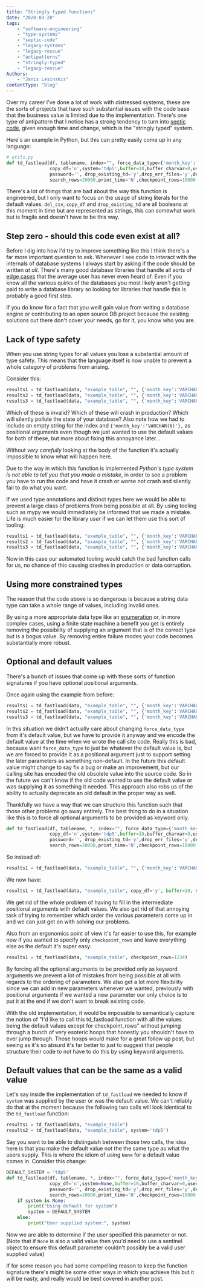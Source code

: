 ```yaml
---
title: "Stringly typed functions"
date: "2020-03-28"
tags: 
    - "software-engineering"
    - "type-systems"
    - "septic-code"
    - "legacy-systems"
    - "legacy-rescue"
    - "antipatterns"
    - "stringly-typed"
    - "legacy-rescue"
Authors:
    - "Janis Lesinskis"
contentType: "blog"
---
```


Over my career I've done a lot of work with distressed systems, these are the sorts of projects that have such substantial issues with the code base that the business value is limited due to the implementation. There's one type of antipattern that I notice has a strong tendency to turn into [septic code](https://brucefwebster.com/2013/09/12/septic-code-why-some-large-it-projects-never-go-into-production/), given enough time and change, which is the "stringly typed" system.

Here's an example in Python, but this can pretty easily come up in any language:

```python
# utils.py
def td_fastload(df, tablename, index="", force_data_type={'month_key':'VARCHAR(6)'},
                copy_df='n',system='tdp5',buffer=10,buffer_charvar=0,username='',
                password='', drop_existing_td='y',drop_err_files='y',del_csv='y',
                search_rows=20000,print_time='N',checkpoint_rows=10000 ):
```

There's a lot of things that are bad about the way this function is engineered, but I only want to focus on the usage of string literals for the default values.
`del_csv`, `copy_df` and `drop_existing_td` are all booleans at this moment in time but are represented as strings, this can somewhat work but is fragile and doesn't have to be this way.

## Step zero - should this code even exist at all?

Before I dig into how I'd try to improve something like this I think there's a far more important question to ask. Whenever I see code to interact with the internals of database systems I always start by asking if the code should be written *at all*. There's many good database libraries that handle all sorts of [edge cases]({filename}/software_engineering_posts/tutorials/sqlalchemy_sqlite_foreign_keys.md) that the average user has never even heard of. Even if you know all the various quirks of the databases you most likely aren't getting paid to write a database library so looking for libraries that handle this is probably a good first step.

If you do know for a fact that you weill gain value from writing a database engine or contributing to an open source DB project because the existing solutions out there don't cover your needs, go for it, you know who you are.

## Lack of type safety

When you use string types for all values you lose a substantial amount of type safety. This means that the language itself is now unable to prevent a whole category of problems from arising.

Consider this:

```python
results1 = td_fastload(data, "example_table", "", {'month_key':'VARCHAR(6)'}, 'y', 10, 'system10')
results2 = td_fastload(data, "example_table", "", {'month_key':'VARCHAR(6)'}, 10, 'y', 'system10')
results3 = td_fastload(data, "example_table", "", {'month_key':'VARCHAR(6)'}, 'system10', 10, 'y')
```

Which of these is invalid? Which of these will crash in production? Which will silently pollute the state of your database?
Also note how we had to include an empty string for the index and `{'month_key':'VARCHAR(6)'},` as positional arguments even though we just wanted to use the default values for both of these, but more about fixing this annoyance later...

Without *very carefully* looking at the body of the function it's actually impossible to know what will happen here.

Due to the way in which this function is implemented *Python's type system is not able to tell you that you made a mistake*, in order to see a problem you have to run the code and have it crash or worse not crash and silently fail to do what you want.

If we used type annotations and distinct types here we would be able to prevent a large class of problems from being possible at all. By using tooling such as mypy we would immediately be informed that we made a mistake. Life is much easier for the library *user* if we can let them use this sort of tooling:

```python
results1 = td_fastload(data, "example_table", "", {'month_key':'VARCHAR(6)'}, True, 10, 'system10')
results2 = td_fastload(data, "example_table", "", {'month_key':'VARCHAR(6)'}, 10, True, 'system10')
results3 = td_fastload(data, "example_table", "", {'month_key':'VARCHAR(6)'}, 'system10', 10, True)
```

Now in this case our automated tooling would catch the bad function calls for us, no chance of this causing crashes in production or data corruption.

## Using more constrained types

The reason that the code above is so dangerous is because a string data type can take a whole range of values, including invalid ones.

By using a more appropriate data type like an [enumeration](https://en.wikipedia.org/wiki/Enumerated_type) or, in more complex cases, using a finite state machine a benefit you get is entirely removing the possibility of supplying an argument that is of the correct type but is a bogus value. By removing entire failure modes your code becomes substantially more robust.

## Optional and default values

There's a bunch of issues that come up with these sorts of function signatures if you have optional positional arguments.

Once again using the example from before:

```python
results1 = td_fastload(data, "example_table", "", {'month_key':'VARCHAR(6)'}, 'y', 10, 'system10')
results2 = td_fastload(data, "example_table", "", {'month_key':'VARCHAR(6)'}, 10, 'y', 'system10')
results3 = td_fastload(data, "example_table", "", {'month_key':'VARCHAR(6)'}, 'system10', 10, 'y')
```

In this situation we didn't actually care about changing `force_data_type` from it's default value, but we have to provide it anyway and we encode the default value at the time when we wrote the call site code. Really this is bad, because want `force_data_type` to just be whatever the default value is, but we are forced to provide it as a positional argument just to support setting the later parameters as something non-default. In the future this default value might change to say fix a bug or make an improvement, but our calling site has encoded the old obsolete value into the source code. So in the future we can't know if the old code wanted to use the default value or was supplying it as something it needed. This approach also robs us of the ability to actually deprecate an old default in the proper way as well.

Thankfully we have a way that we can structure this function such that those other problems go away entirely.
The best thing to do in a situation like this is to force all optional arguments to be provided as keyword only.

```python
def td_fastload(df, tablename, *, index="", force_data_type={'month_key':'VARCHAR(6)'},
                copy_df='n',system='tdp5',buffer=10,buffer_charvar=0,username='',
                password='', drop_existing_td='y',drop_err_files='y',del_csv='y',
                search_rows=20000,print_time='N',checkpoint_rows=10000 ):
```

So instead of:

```python
results1 = td_fastload(data, "example_table", "", {'month_key':'VARCHAR(6)'}, 'y', 10, 'system10')
```

We now have:

```python
results1 = td_fastload(data, "example_table", copy_df='y', buffer=10, system='system10')
```

We get rid of the whole problem of having to fill in the intermediate positional arguments with default values. We also get rid of that annoying task of trying to remember which order the various parameters come up in and we can just get on with solving our problems.

Also from an ergonomics point of view it's far easier to use this, for example now if you wanted to specify only `checkpoint_rows` and leave everything else as the default it's super easy:

```python
results1 = td_fastload(data, "example_table", checkpoint_rows=1234)
```

By forcing all the optional arguments to be provided only as keyword arguments we prevent a lot of mistakes from being possible at all with regards to the ordering of parameters. We also get a lot more flexibility since we can add in new parameters whenever we wanted, previously with positional arguments if we wanted a new parameter our only choice is to put it at the end if we don't want to break existing code.

With the old implementation, it would be impossible to semantically capture the notion of "I'd like to call this td_fastload function with all the values being the default values except for checkpoint_rows" without jumping through a bunch of very esoteric hoops that honestly you shouldn't have to ever jump through. Those hoops would make for a great follow up post, but seeing as it's so absurd it's far better to just to suggest that people structure their code to not have to do this by using keyword arguments.

## Default values that can be the same as a valid value

Let's say inside the implementation of `td_fastload` we needed to know if `system` was supplied by the user or was the default value.
We can't reliably do that at the moment because the following two calls will look identical to the `td_fastload` function:

```python
results1 = td_fastload(data, "example_table")
results2 = td_fastload(data, "example_table", system='tdp5')
```

Say you want to be able to distinguish between those two calls, the idea here is that you make the default value not the the same type as what the users supply.
This is where the idiom of using `None` for a default value comes in. Consider this change:

```python
DEFAULT_SYSTEM = 'tdp5'
def td_fastload(df, tablename, *, index="", force_data_type={'month_key':'VARCHAR(6)'},
                copy_df='n',system=None,buffer=10,buffer_charvar=0,username='',
                password='', drop_existing_td='y',drop_err_files='y',del_csv='y',
                search_rows=20000,print_time='N',checkpoint_rows=10000 ):
    if system is None:
        print("Using default for system")
        system = DEFAULT_SYSTEM
    else:
        print("User supplied system:", system)
```

Now we are able to determine if the user specified this parameter or not.
(Note that if `None` is also a valid value then you'd need to use a sentinel object to ensure this default parameter couldn't possibly be a valid user supplied value)

If for some reason you had some compelling reason to keep the function signature there's might be some other ways in which you achieve this but it will be nasty, and really would be best covered in another post.
